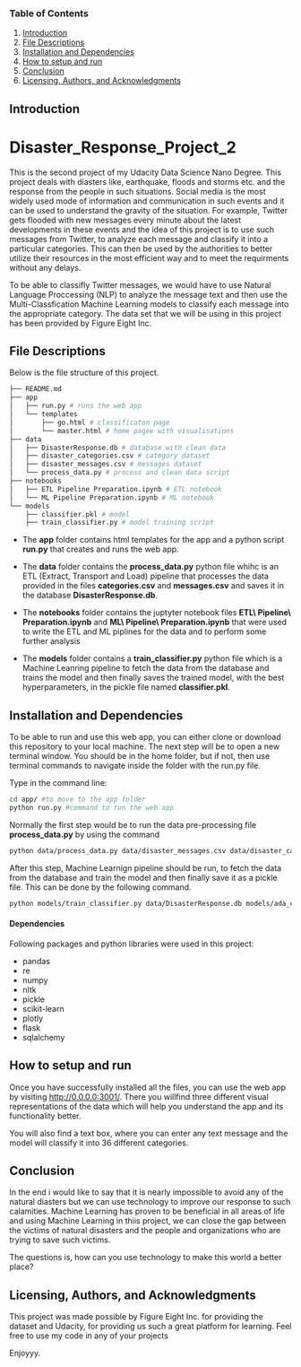 ### Table of Contents

1. [Introduction](#introduction)
2. [File Descriptions](#descriptions)
3. [Installation and Dependencies](#installation)
4. [How to setup and run](#setup)
5. [Conclusion](#conclusion)
6. [Licensing, Authors, and Acknowledgments](#licensing)

## Introduction<a name="introduction"></a>
# Disaster_Response_Project_2
This is the second project of my Udacity Data Science Nano Degree. This project deals with diasters like, earthquake, floods and storms etc. and the response from the people in such situations. Social media is the most widely used mode of information and communication in such events and it can be used to understand the gravity of the situation. For example, Twitter gets flooded with new messages every minute about the latest developments in these events and the idea of this project is to use such messages from Twitter, to analyze each message and classify it into a particular categories. This can then be used by the authorities to better utilize their resources in the most efficient way and to meet the requirments without any delays. 

To be able to classifly Twitter messages, we would have to use Natural Language Proccessing (NLP) to analyze the message text and then use the Multi-Classfication Machine Learning models to classify each message into the appropriate category. 
The data set that we will be using in this project has been provided by Figure Eight Inc.


## File Descriptions<a name="descriptions"></a>

Below is the file structure of this project.

```bash
├── README.md
├── app
│   ├── run.py # runs the web app
│   └── templates 
│       ├── go.html # classificaton page
│       └── master.html # home pagee with visualisations
├── data
│   ├── DisasterResponse.db # database with clean data
│   ├── disaster_categories.csv # category dataset
│   ├── disaster_messages.csv # messages dataset
│   └── process_data.py # process and clean data script
├── notebooks
│   ├── ETL Pipeline Preparation.ipynb # ETL notebook
│   └── ML Pipeline Preparation.ipynb # ML notebook
└── models
    ├── classifier.pkl # model
    ├── train_classifier.py # model training script
```   

- The **app** folder contains html templates for the app and a python script **run.py** that creates and runs the web app.

- The **data** folder contains the **process_data.py** python file whihc is an ETL (Extract, Transport and Load) pipeline that processes the data provided in the files **categories.csv** and **messages.csv**  and saves it in the database **DisasterResponse.db**.

- The **notebooks** folder contains the juptyter notebook files **ETL\ Pipeline\ Preparation.ipynb** and **ML\ Pipeline\ Preparation.ipynb** that were used to write the ETL and ML piplines for the data and to perform some further analysis 

- The **models** folder contains a **train_classifier.py** python file which is a Machine Leanring pipeline to fetch the data from the database and trains the model and then finally saves the trained model, with the best hyperparameters, in the pickle file named **classifier.pkl**.


## Installation and Dependencies<a name="Installation"></a>

To be able to run and use this web app, you can either clone or download this repository to your local machine.
The next step will be to open a new terminal window. You should be in the home folder, but if not, then use terminal commands to navigate inside the folder with the run.py file.

Type in the command line:

```bash 
cd app/ #to move to the app folder
python run.py #command to run the web app
```
Normally the first step would be to run the data pre-processing file **process_data.py** by using the command 

```bash
python data/process_data.py data/disaster_messages.csv data/disaster_categories.csv data/DisasterResponse.db #run the ETL pipeline and saves the data in the database

```
After this step, Machine Learnign pipeline should be run, to fetch the data from the database and train the model and then finally save it as a pickle file. This can be done by the following command.

```bash
python models/train_classifier.py data/DisasterResponse.db models/ada_classifier.pkl #command to run the machine learnign pipeline and train the model.

```

#### Dependencies

Following packages and python libraries were used in this project:
- pandas
- re
- numpy
- nltk
- pickle
- scikit-learn
- plotly
- flask
- sqlalchemy

## How to setup and run<a name="setup"></a>

Once you have successfully installed all the files, you can use the web app by visiting http://0.0.0.0:3001/.
There you willfind three different visual representations of the data which will help you understand the app and its functionality better. 

You will also find a text box, where you can enter any text message and the model will classify it into 36 different categories. 

## Conclusion<a name="conclusion"></a>
In the end i would like to say that it is nearly impossible to avoid any of the natural diasters but we can use technology to improve our response to such calamities. Machine Learning has proven to be beneficial in all areas of life and using Machine Learning in thiis project, we can close the gap between the victims of natural disasters and the people and organizations who are trying to save such victims. 

The questions is, how can you use technology to make this world a better place?


## Licensing, Authors, and Acknowledgments<a name="licensing"></a>

This project was made possible by Figure Eight Inc. for providing the dataset and Udacity, for providing us such a great platform for learning.
Feel free to use my code in any of your projects

Enjoyyy.


